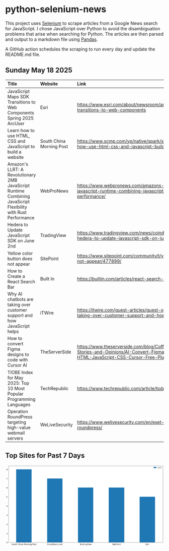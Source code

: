 # python-selenium-news

This project uses [Selenium](https://www.seleniumhq.org/) to scrape articles from a Google News search for JavaScript.
I chose JavaScript over Python to avoid the disambiguation problems that arise when searching for Python.
The articles are then parsed and output to a markdown file using [Pandas](https://pandas.pydata.org/).

A GitHub action schedules the scraping to run every day and update the README.md file.

## Sunday May 18 2025


| Title                                                                                                        | Website                  | Link                                                                                                                                                        |
|:-------------------------------------------------------------------------------------------------------------|:-------------------------|:------------------------------------------------------------------------------------------------------------------------------------------------------------|
| JavaScript Maps SDK Transitions to Web Components  Spring 2025  ArcUser                                      | Esri                     | https://www.esri.com/about/newsroom/arcuser/javascript-maps-sdk-transitions-to-web-components                                                               |
| Learn how to use HTML, CSS and JavaScript to build a website                                                 | South China Morning Post | https://www.scmp.com/yp/native/spark/stories/article/3309952/learn-how-use-html-css-and-javascript-build-website                                            |
| Amazon's LLRT: A Revolutionary 2MB JavaScript Runtime Combining JavaScript Flexibility with Rust Performance | WebProNews               | https://www.webpronews.com/amazons-llrt-a-revolutionary-2mb-javascript-runtime-combining-javascript-flexibility-with-rust-performance/                      |
| Hedera to Update JavaScript SDK on June 2nd                                                                  | TradingView              | https://www.tradingview.com/news/coindar:64d75cd40094b:0-hedera-to-update-javascript-sdk-on-june-2nd/                                                       |
| Yellow color button does not appear                                                                          | SitePoint                | https://www.sitepoint.com/community/t/yellow-color-button-does-not-appear/477899/                                                                           |
| How to Create a React Search Bar                                                                             | Built In                 | https://builtin.com/articles/react-search-bar                                                                                                               |
| Why AI chatbots are taking over customer support and how JavaScript helps                                    | iTWire                   | https://itwire.com/guest-articles/guest-opinion/why-ai-chatbots-are-taking-over-customer-support-and-how-javascript-helps.html                              |
| How to convert Figma designs to code with Cursor AI                                                          | TheServerSide            | https://www.theserverside.com/blog/Coffee-Talk-Java-News-Stories-and-Opinions/AI-Convert-Figma-Designs-to-Code-React-HTML-JavaScript-CSS-Cursor-Free-Plugin |
| TIOBE Index for May 2025: Top 10 Most Popular Programming Languages                                          | TechRepublic             | https://www.techrepublic.com/article/tiobe-index-language-rankings/                                                                                         |
| Operation RoundPress targeting high-value webmail servers                                                    | WeLiveSecurity           | https://www.welivesecurity.com/en/eset-research/operation-roundpress/                                                                                       |
## Top Sites for Past 7 Days

![Graph of Top Sites](https://raw.githubusercontent.com/dan-mba/python-selenium-news/main/last-week.png)

